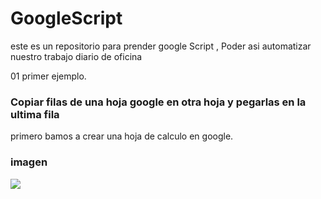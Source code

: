 # GoogleScript
este es un repositorio para prender google Script , Poder asi automatizar nuestro trabajo diario de oficina

01 primer ejemplo.
### Copiar filas de una hoja google en otra hoja y  pegarlas en la ultima fila

primero bamos a crear una hoja de calculo en google.

### imagen

![](https://drive.google.com/drive/u/0/folders/1V1u2J3hgCAiGjhJjfBW8j6_szU2GJcrY)
